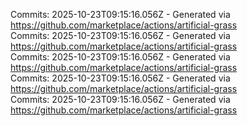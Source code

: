 Commits: 2025-10-23T09:15:16.056Z - Generated via https://github.com/marketplace/actions/artificial-grass
<br>
Commits: 2025-10-23T09:15:16.056Z - Generated via https://github.com/marketplace/actions/artificial-grass
<br>
Commits: 2025-10-23T09:15:16.056Z - Generated via https://github.com/marketplace/actions/artificial-grass
<br>
Commits: 2025-10-23T09:15:16.056Z - Generated via https://github.com/marketplace/actions/artificial-grass
<br>
Commits: 2025-10-23T09:15:16.056Z - Generated via https://github.com/marketplace/actions/artificial-grass
<br>
